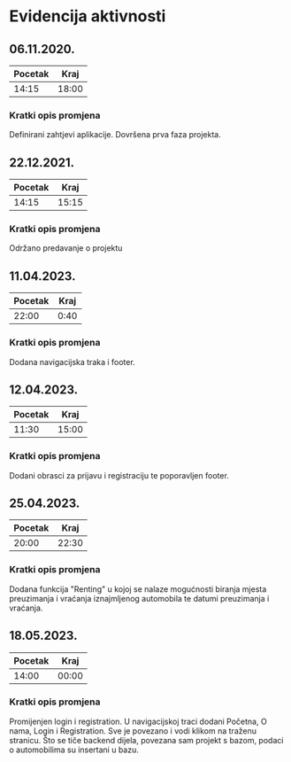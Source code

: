 # Evidencija aktivnosti

## 06.11.2020.
Pocetak | Kraj
------- | ----
14:15   | 18:00
### Kratki opis promjena
Definirani zahtjevi aplikacije.
Dovršena prva faza projekta.


## 22.12.2021.
Pocetak | Kraj
------- | ----
14:15   | 15:15
### Kratki opis promjena
Održano predavanje o projektu


## 11.04.2023.
Pocetak | Kraj
------- | ----
22:00   | 0:40
### Kratki opis promjena
Dodana navigacijska traka i footer.

## 12.04.2023.
Pocetak | Kraj
------- | ----
11:30   | 15:00
### Kratki opis promjena
Dodani obrasci za prijavu i registraciju te poporavljen footer.

## 25.04.2023.
Pocetak | Kraj
------- | ----
20:00   | 22:30
### Kratki opis promjena
Dodana funkcija "Renting" u kojoj se nalaze mogućnosti biranja mjesta preuzimanja i vraćanja iznajmljenog automobila te datumi preuzimanja i vraćanja. 

## 18.05.2023.
Pocetak | Kraj
------- | ----
14:00   | 00:00
### Kratki opis promjena
Promijenjen login i registration. U navigacijskoj traci dodani  Početna, O nama, Login i Registration. Sve je povezano i vodi klikom na traženu stranicu. Što se tiče backend dijela, povezana sam projekt s bazom, podaci o automobilima su insertani u bazu.
